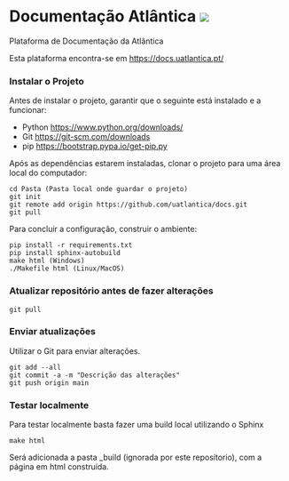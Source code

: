 # Documentação Atlântica ![](https://readthedocs.org/projects/documentacao-atlantica/badge/?version=latest)

Plataforma de Documentação da Atlântica

Esta plataforma encontra-se em https://docs.uatlantica.pt/


### Instalar o Projeto
Antes de instalar o projeto, garantir que o seguinte está instalado e a funcionar:

- Python https://www.python.org/downloads/
- Git https://git-scm.com/downloads
- pip https://bootstrap.pypa.io/get-pip.py
	
Após as dependências estarem instaladas, clonar o projeto para uma área local do computador:
```
cd Pasta (Pasta local onde guardar o projeto)
git init
git remote add origin https://github.com/uatlantica/docs.git
git pull
```

Para concluir a configuração, construir o ambiente:

```
pip install -r requirements.txt
pip install sphinx-autobuild
make html (Windows)
./Makefile html (Linux/MacOS)
```

### Atualizar repositório antes de fazer alterações
```
git pull
```

### Enviar atualizações

Utilizar o Git para enviar alterações.

```
git add --all
git commit -a -m "Descrição das alterações"
git push origin main
```

### Testar localmente

Para testar localmente basta fazer uma build local utilizando o Sphinx

```
make html
```

Será adicionada a pasta _build (ignorada por este reposítorio), com a página em html construída.